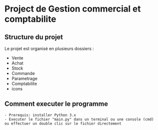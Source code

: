 # Project de Gestion commercial et comptabilite

## Structure du projet

Le projet est organisé en plusieurs dossiers :

- Vente
- Achat
- Stock
- Commande
- Parametrage
- Comptabilite
- icons

## Comment executer le programme

    - Prerequis: installer Python 3.x
    - Executer le fichier "main.py" dans un terminal ou une console (cmd) ou effectuer un double clic sur le fichier directement
